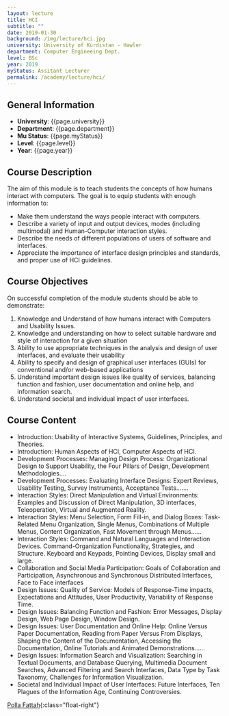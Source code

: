 ```yaml
---
layout: lecture
title: HCI
subtitle: ""
date: 2019-01-30
background: /img/lecture/hci.jpg
university: University of Kurdistan - Hawler
department: Computer Engineeing Dept.
level: BSc
year: 2019
myStatus: Assitant Lecturer
permalink: /academy/lecture/hci/
---
```


## General Information

- **University**: {{page.university}}
- **Department**: {{page.department}}
- **Mu Status**: {{page.myStatus}}
- **Level**: {{page.level}}
- **Year**: {{page.year}}

## Course Description

The aim of this module is to teach students the concepts of how humans interact with computers. The goal is to equip students with enough information to:

- Make them understand the ways people interact with computers.
- Describe a variety of input and output devices, modes (including multimodal) and Human-Computer interaction styles.
- Describe the needs of different populations of users of software and interfaces.
- Appreciate the importance of interface design principles and standards, and proper use of HCI guidelines.

## Course Objectives

On successful completion of the module students should be able to demonstrate:

1. Knowledge and Understand of how humans interact with Computers and Usability Issues.
2. Knowledge and understanding on how to select suitable hardware and style of interaction for a given situation
3. Ability to use appropriate techniques in the analysis and design of user interfaces, and evaluate their usability
4. Ability to specify and design of graphical user interfaces (GUIs) for conventional and/or web-based applications
5. Understand important design issues like quality of services, balancing function and fashion, user documentation and online help, and information search.
6. Understand societal and individual impact of user interfaces.

## Course Content

- Introduction: Usability of Interactive Systems, Guidelines, Principles, and Theories.
- Introduction: Human Aspects of HCI, Computer Aspects of HCI.
- Development Processes: Managing Design Process: Organizational Design to Support Usability, the Four Pillars of Design, Development Methodologies….
- Development Processes: Evaluating Interface Designs: Expert Reviews, Usability Testing, Survey Instruments, Acceptance Tests…….
- Interaction Styles: Direct Manipulation and Virtual Environments: Examples and Discussion of Direct Manipulation, 3D interfaces, Teleoperation, Virtual and Augmented Reality.
- Interaction Styles: Menu Selection, Form Fill-in, and Dialog Boxes: Task-Related Menu Organization, Single Menus, Combinations of Multiple Menus, Content Organization, Fast Movement through Menus……
- Interaction Styles: Command and Natural Languages and Interaction Devices. Command-Organization Functionality, Strategies, and Structure. Keyboard and Keypads, Pointing Devices, Display small and large.
- Collaboration and Social Media Participation: Goals of Collaboration and Participation, Asynchronous and Synchronous Distributed Interfaces, Face to Face interfaces
- Design Issues: Quality of Service: Models of Response-Time impacts, Expectations and Attitudes, User Productivity, Variability of Response Time.
- Design Issues: Balancing Function and Fashion: Error Messages, Display Design, Web Page Design, Window Design.
- Design Issues: User Documentation and Online Help: Online Versus Paper Documentation, Reading from Paper Versus From Displays, Shaping the Content of the Documentation, Accessing the Documentation, Online Tutorials and Animated Demonstrations……
- Design Issues: Information Search and Visualization: Searching in Textual Documents, and Database Querying, Multimedia Document Searches, Advanced Filtering and Search Interfaces, Data Type by Task Taxonomy, Challenges for Information Visualization.
- Societal and Individual Impact of User Interfaces: Future Interfaces, Ten Plagues of the Information Age, Continuing Controversies.

[Polla Fattah](/){:class="float-right"}
&nbsp;
&nbsp;
